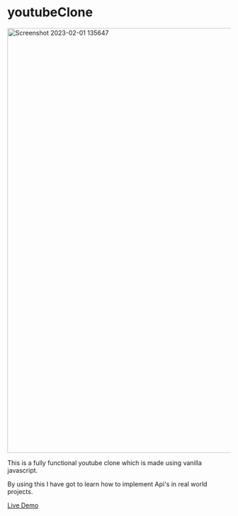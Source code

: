# youtubeClone
<img width="960" alt="Screenshot 2023-02-01 135647" src="https://user-images.githubusercontent.com/77205201/216293583-807a1675-9d46-4514-a558-0601c3faf90b.png">

This is a fully functional youtube clone which is made using vanilla javascript.

By using this I have got to learn how to implement Api's in real world projects.

<a href = "https://youtube-89.netlify.app/">Live Demo</a>
